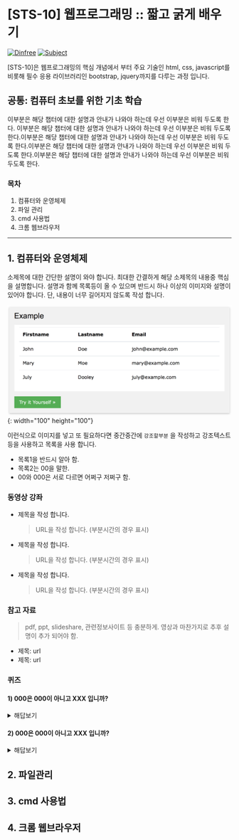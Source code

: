 # [STS-10] 웹프로그래밍 :: 짧고 굵게 배우기

[![Dinfree][din-badge]][din-url]
[![Subject][basic-badge]][din-url]

[STS-10]은 웹프로그래밍의 핵심 개념에서 부터 주요 기술인 html, css, javascript를 비롯해 필수 응용 라이브러리인 bootstrap, jquery까지를 다루는 과정 입니다.

## 공통: 컴퓨터 초보를 위한 기초 학습
이부분은 해당 챕터에 대한 설명과 안내가 나와야 하는데 우선 이부분은 비워 두도록 한다. 이부분은 해당 챕터에 대한 설명과 안내가 나와야 하는데 우선 이부분은 비워 두도록 한다.이부분은 해당 챕터에 대한 설명과 안내가 나와야 하는데 우선 이부분은 비워 두도록 한다.이부분은 해당 챕터에 대한 설명과 안내가 나와야 하는데 우선 이부분은 비워 두도록 한다.이부분은 해당 챕터에 대한 설명과 안내가 나와야 하는데 우선 이부분은 비워 두도록 한다.

### 목차
1. 컴퓨터와 운영체제
2. 파일 관리
3. cmd 사용법
4. 크롬 웹브라우저

---
## 1. 컴퓨터와 운영체제
소제목에 대한 간단한 설명이 와야 합니다. 최대한 간결하게 해당 소제목의 내용중 핵심을 설명합니다. 설명과 함께 목록등이 올 수 있으며 반드시 하나 이상의 이미지와 설명이 있어야 합니다. 단, 내용이 너무 길어지지 않도록 작성 합니다.

![이미지 설명](img/sample.png){: width="100" height="100"}

이런식으로 이미지를 넣고 또 필요하다면 중간중간에 `강조할부분` 을 작성하고 강조텍스트 등을 사용하고 목록을 사용 합니다.
- 목록1을 반드시 알아 함.
- 목록2는 00을 말한.
- 00와 000은 서로 다르면 어쩌구 저쩌구 함.

### 동영상 강좌
- 제목을 작성 합니다.
  > URL을 작성 합니다. (부분시간의 경우 표시)
- 제목을 작성 합니다.
  > URL을 작성 합니다. (부분시간의 경우 표시)
- 제목을 작성 합니다.
  > URL을 작성 합니다. (부분시간의 경우 표시)

### 참고 자료
> pdf, ppt, slideshare, 관련정보사이트 등 충분하게. 영상과 마찬가지로 추후 설명이 추가 되어야 함.
- 제목: url
- 제목: url

### 퀴즈
#### 1) 000은 000이 아니고 XXX 입니까?
<details>
<summary>해답보기</summary>
<p></p>
<div markdown="1">

```java
Hello Java
```
</div>

</details>

#### 2) 000은 000이 아니고 XXX 입니까?
<details>
<summary>해답보기</summary>
<p></p>
<div markdown="1">

```java
Hello Java
```
</div>

</details>

## 2. 파일관리

## 3. cmd 사용법

## 4. 크롬 웹브라우저



[din-badge]:https://img.shields.io/badge/dinfree-edu-orange.svg
[din-url]:https://github.com/dinfree
[basic-badge]:https://img.shields.io/badge/core-basic-green.svg

